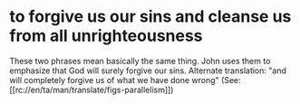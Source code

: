 # to forgive us our sins and cleanse us from all unrighteousness

These two phrases mean basically the same thing. John uses them to emphasize that God will surely forgive our sins. Alternate translation: "and will completely forgive us of what we have done wrong" (See: [[rc://en/ta/man/translate/figs-parallelism]])

